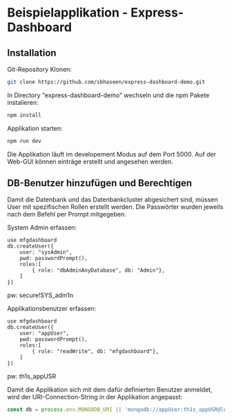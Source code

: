 # Beispielapplikation - Express-Dashboard

## Installation

Git-Repository Klonen:
```bash
git clone https://github.com/sbhaseen/express-dashboard-demo.git
```

In Directory "express-dashboard-demo" wechseln und die npm Pakete instalieren:
```bash
npm install
```

Applikation starten:
```bash
npm run dev
```

Die Applikation läuft im developement Modus auf dem Port 5000.
Auf der Web-GUI können einträge erstellt und angesehen werden.

## DB-Benutzer hinzufügen und Berechtigen

Damit die Datenbank und das Datenbankcluster abgesichert sind, müssen User mit spezifischen Rollen erstellt werden.
Die Passwörter wurden jeweils nach dem Befehl per Prompt mitgegeben.

System Admin erfassen:
```mongo
use mfgdashboard
db.createUser({
    user: "sysAdmin",
    pwd: passwordPrompt(),
    roles:[
        { role: "dbAdminAnyDatabase", db: "Admin"},
    ]
})
```
pw: secure!SYS_adm1n


Applikationsbenutzer erfassen:
```mongo
use mfgdashboard
db.createUser({
    user: "appUser",
    pwd: passwordPrompt(),
    roles:[
        { role: "readWrite", db: "mfgdashboard"},
    ]
})
```
pw: th1s_appUSR

Damit die Applikation sich mit dem dafür definierten Benutzer anmeldet, wird der URI-Connection-String in der Applikation angepasst:
```js
const db = process.env.MONGODB_URI || 'mongodb://appUser:th1s_appUSR@localhost:27017/mfgdashboard';
```